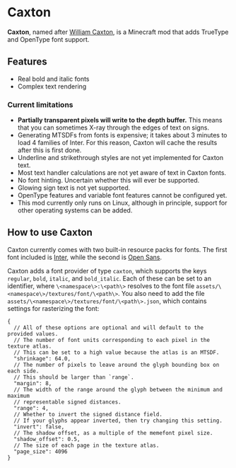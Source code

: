 # Caxton

**Caxton**, named after [William Caxton], is a Minecraft mod that adds TrueType and OpenType font support.

## Features

* Real bold and italic fonts
* Complex text rendering

### Current limitations

* **Partially transparent pixels will write to the depth buffer.** This means that you can sometimes X-ray through the
  edges of text on signs.
* Generating MTSDFs from fonts is expensive; it takes about 3 minutes to load 4 families of Inter. For this reason,
  Caxton will cache the results after this is first done.
* Underline and strikethrough styles are not yet implemented for Caxton text.
* Most text handler calculations are not yet aware of text in Caxton fonts.
* No font hinting. Uncertain whether this will ever be supported.
* Glowing sign text is not yet supported.
* OpenType features and variable font features cannot be configured yet.
* This mod currently only runs on Linux, although in principle, support for other operating systems can be added.

## How to use Caxton

Caxton currently comes with two built-in resource packs for fonts. The first font included is [Inter], while the second
is [Open Sans].

Caxton adds a font provider of type `caxton`, which supports the keys `regular`, `bold`, `italic`, and `bold_italic`.
Each of these can be set to an identifier, where `\<namespace\>:\<path\>` resolves
to the font file `assets/\<namespace\>/textures/font/\<path\>`. You also need to add the
file `assets/\<namespace\>/textures/font/\<path\>.json`, which contains settings for rasterizing the font:

```json5
{
  // All of these options are optional and will default to the provided values.
  // The number of font units corresponding to each pixel in the texture atlas.
  // This can be set to a high value because the atlas is an MTSDF.
  "shrinkage": 64.0,
  // The number of pixels to leave around the glyph bounding box on each side.
  // This should be larger than `range`.
  "margin": 8,
  // The width of the range around the glyph between the minimum and maximum
  // representable signed distances.
  "range": 4,
  // Whether to invert the signed distance field.
  // If your glyphs appear inverted, then try changing this setting.
  "invert": false,
  // The shadow offset, as a multiple of the memefont pixel size.
  "shadow_offset": 0.5,
  // The size of each page in the texture atlas.
  "page_size": 4096
}
```

[William Caxton]: https://en.wikipedia.org/wiki/William_Caxton

[Inter]: https://github.com/rsms/inter

[Open Sans]: https://github.com/googlefonts/opensans
